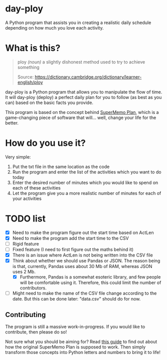 # day-ploy
A Python program that assists you in creating a realistic daily schedule depending on how much you love each activity.

# What is this?
> ploy _(noun)_ a slightly dishonest method used to try to achieve something
> 
> Source: https://dictionary.cambridge.org/dictionary/learner-english/ploy

day-ploy is a Python program that allows you to manipulate the flow of time. It will day-ploy (deploy) a perfect daily plan for you to follow (as best as you can) based on the basic facts you provide.

This program is based on the concept behind [SuperMemo Plan](https://help.supermemo.org/wiki/Plan), which is a game-changing piece of software that will... well, change your life for the better.

# How do you use it?
Very simple:
1. Put the txt file in the same location as the code
2. Run the program and enter the list of the activities which you want to do today
3. Enter the desired number of minutes which you would like to spend on each of these activities
4. Let the program give you a more realistic number of minutes for each of your activities

# TODO list
- [X] Need to make the program figure out the start time based on ActLen
- [X] Need to make the program add the start time to the CSV
- [ ] Rigid feature
- [ ] Fixed feature (I need to first figure out the maths behind it)
- [X] There is an issue where ActLen is not being written into the CSV file
- [X] Think about whether we should use Pandas or JSON. The reason being is that, currently, Pandas uses about 30 Mb of RAM, whereas JSON uses 2 Mb.
  - [X] Furthermore, Pandas is a somewhat esoteric library, and few people will be comfortable using it. Therefore, this could limit the number of contributors.
- [ ] Might need to make the name of the CSV file change according to the date. But this can be done later: "data.csv" should do for now.

## Contributing
The program is still a massive work-in-progress. If you would like to contribute, then please do so!

Not sure what you should be aiming for? Read [this guide](https://drive.google.com/folderview?id=11RUZw8MVdKXdb8HpuYR5epiktKPhkoOO) to find out about how the original SuperMemo Plan is supposed to work. Then simply transform those concepts into Python letters and numbers to bring it to life!
